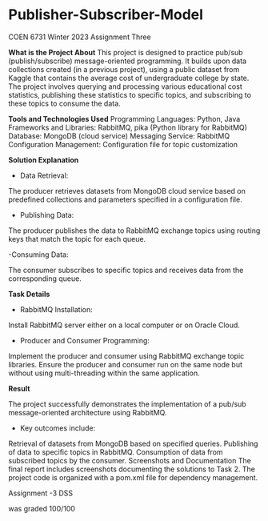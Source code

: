 # Publisher-Subscriber-Model

COEN 6731 Winter 2023 Assignment Three

**What is the Project About**
This project is designed to practice pub/sub (publish/subscribe) message-oriented programming. It builds upon data collections created (in a previous project), using a public dataset from Kaggle that contains the average cost of undergraduate college by state. The project involves querying and processing various educational cost statistics, publishing these statistics to specific topics, and subscribing to these topics to consume the data.

**Tools and Technologies Used**
Programming Languages: Python, Java
Frameworks and Libraries: RabbitMQ, pika (Python library for RabbitMQ)
Database: MongoDB (cloud service)
Messaging Service: RabbitMQ
Configuration Management: Configuration file for topic customization

**Solution Explanation**

- Data Retrieval:

The producer retrieves datasets from MongoDB cloud service based on predefined collections and parameters specified in a configuration file.

- Publishing Data:

The producer publishes the data to RabbitMQ exchange topics using routing keys that match the topic for each queue.

-Consuming Data:

The consumer subscribes to specific topics and receives data from the corresponding queue.

**Task Details**

- RabbitMQ Installation:

Install RabbitMQ server either on a local computer or on Oracle Cloud.

- Producer and Consumer Programming:

Implement the producer and consumer using RabbitMQ exchange topic libraries. Ensure the producer and consumer run on the same node but without using multi-threading within the same application.

**Result**

The project successfully demonstrates the implementation of a pub/sub message-oriented architecture using RabbitMQ. 

- Key outcomes include:

Retrieval of datasets from MongoDB based on specified queries.
Publishing of data to specific topics in RabbitMQ.
Consumption of data from subscribed topics by the consumer.
Screenshots and Documentation
The final report includes screenshots documenting the solutions to Task 2.
The project code is organized with a pom.xml file for dependency management.





Assignment -3 DSS

was graded 100/100 
